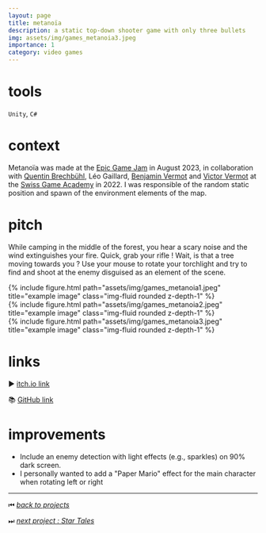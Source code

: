 ```yaml
---
layout: page
title: metanoïa
description: a static top-down shooter game with only three bullets
img: assets/img/games_metanoia3.jpeg
importance: 1
category: video games
---
```


# tools

`Unity`, `C#`

# context

Metanoïa was made at the [Epic Game Jam](https://epicgamejam.com/) in August 2023, in collaboration with [Quentin Brechbühl](https://www.linkedin.com/in/qntbre/), Léo Gaillard, [Benjamin Vermot](https://benjaminvermot.ch/index.html) and [Victor Vermot](https://www.linkedin.com/in/victor-vermot-petit-outhenin-02786b23b/) at the [Swiss Game Academy](https://gameacademy.ch/SGA/) in 2022. I was responsible of the random static position and spawn of the environment elements of the map.

# pitch

While camping in the middle of the forest, you hear a scary noise and the wind extinguishes your fire. Quick, grab your rifle ! Wait, is that a tree moving towards you ?  Use your mouse to rotate your torchlight and try to find and shoot at the enemy disguised as an element of the scene.

<div class="row">
    <div class="col-sm mt-3 mt-md-0">
        {% include figure.html path="assets/img/games_metanoia1.jpeg" title="example image" class="img-fluid rounded z-depth-1" %}
    </div>
    <div class="col-sm mt-3 mt-md-0">
        {% include figure.html path="assets/img/games_metanoia2.jpeg" title="example image" class="img-fluid rounded z-depth-1" %}
    </div>
    <div class="col-sm mt-3 mt-md-0">
        {% include figure.html path="assets/img/games_metanoia3.jpeg" title="example image" class="img-fluid rounded z-depth-1" %}
    </div>
</div>

# links

▶️ [itch.io link](https://benjamin-vermot.itch.io/metanoia)

📚 [GitHub link](https://github.com/kennethrioja/metanoia)

# improvements

- Include an enemy detection with light effects (e.g., sparkles) on 90% dark screen.
- I personally wanted to add a "Paper Mario" effect for the main character when rotating left or right

______

⏮ [*back to projects*](./..)

⏭ [*next project : Star Tales*](./../vg_startales)